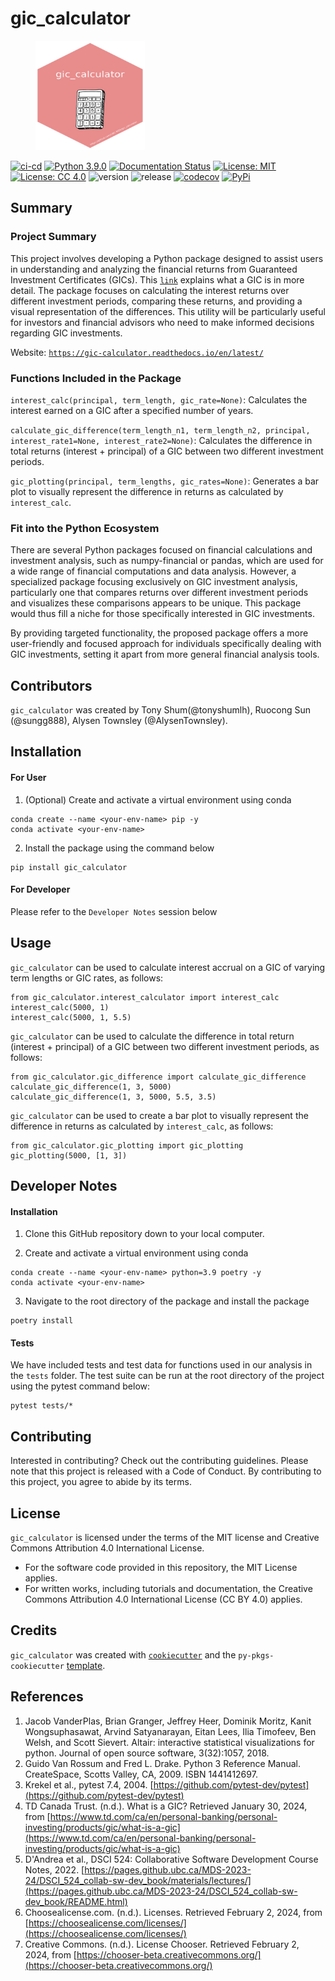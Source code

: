 # gic_calculator


<figure>
    <img src="https://github.com/UBC-MDS/gic_calculator/blob/main/img/hex-gic_calculator.png?raw=true" width="175" height="175">
</figure>

[![ci-cd](https://github.com/UBC-MDS/gic_calculator/actions/workflows/ci-cd.yml/badge.svg)](https://github.com/UBC-MDS/gic_calculator/actions/workflows/ci-cd.yml) [![Python 3.9.0](https://img.shields.io/badge/python-3.9.0-blue.svg)](https://www.python.org/downloads/release/python-390/) [![Documentation Status](https://readthedocs.org/projects/gic-calculator/badge?version=latest)](https://gic-calculator.readthedocs.io/en/latest/?badge=latest) [![License: MIT](https://img.shields.io/badge/License-MIT-yellow.svg)](https://opensource.org/licenses/MIT) [![License: CC 4.0](https://img.shields.io/badge/License-CC4.0-yellow.svg)](http://creativecommons.org/licenses/by/4.0/) ![version](https://img.shields.io/github/v/release/UBC-MDS/gic_calculator) ![release](https://img.shields.io/github/release-date/UBC-MDS/gic_calculator) [![codecov](https://codecov.io/gh/UBC-MDS/gic_calculator/branch/main/graph/badge.svg)](https://codecov.io/gh/UBC-MDS/gic_calculator) [![PyPi](https://img.shields.io/pypi/v/gic_calculator)](https://pypi.org/project/gic-calculator/)


## Summary

### Project Summary

This project involves developing a Python package designed to assist users in understanding and analyzing the financial returns from Guaranteed Investment Certificates (GICs). This [`link`](https://www.td.com/ca/en/personal-banking/personal-investing/products/gic/what-is-a-gic) explains what a GIC is in more detail. The package focuses on calculating the interest returns over different investment periods, comparing these returns, and providing a visual representation of the differences. This utility will be particularly useful for investors and financial advisors who need to make informed decisions regarding GIC investments.

Website: [`https://gic-calculator.readthedocs.io/en/latest/`](https://gic-calculator.readthedocs.io/en/latest/?badge=latest)

### Functions Included in the Package

`interest_calc(principal, term_length, gic_rate=None)`: Calculates the interest earned on a GIC after a specified number of years.

`calculate_gic_difference(term_length_n1, term_length_n2, principal, interest_rate1=None, interest_rate2=None)`: Calculates the difference in total returns (interest + principal) of a GIC between two different investment periods.

`gic_plotting(principal, term_lengths, gic_rates=None)`: Generates a bar plot to visually represent the difference in returns as calculated by `interest_calc`.

### Fit into the Python Ecosystem

There are several Python packages focused on financial calculations and investment analysis, such as numpy-financial or pandas, which are used for a wide range of financial computations and data analysis. However, a specialized package focusing exclusively on GIC investment analysis, particularly one that compares returns over different investment periods and visualizes these comparisons appears to be unique. This package would thus fill a niche for those specifically interested in GIC investments.

By providing targeted functionality, the proposed package offers a more user-friendly and focused approach for individuals specifically dealing with GIC investments, setting it apart from more general financial analysis tools.

## Contributors

`gic_calculator` was created by Tony Shum(@tonyshumlh), Ruocong Sun (@sungg888), Alysen Townsley (@AlysenTownsley).

## Installation

#### For User

1.  (Optional) Create and activate a virtual environment using conda
```
conda create --name <your-env-name> pip -y
conda activate <your-env-name>
```

2. Install the package using the command below
```
pip install gic_calculator
```

#### For Developer

Please refer to the `Developer Notes` session below

## Usage

`gic_calculator` can be used to calculate interest accrual on a GIC of varying term lengths or GIC rates, as follows: 

```
from gic_calculator.interest_calculator import interest_calc
interest_calc(5000, 1)
interest_calc(5000, 1, 5.5)
```

`gic_calculator` can be used to calculate the difference in total return (interest + principal) of a GIC between two different investment periods, as follows: 

```
from gic_calculator.gic_difference import calculate_gic_difference
calculate_gic_difference(1, 3, 5000)
calculate_gic_difference(1, 3, 5000, 5.5, 3.5)
```

`gic_calculator` can be used to create a bar plot to visually represent the difference in returns as calculated by `interest_calc`, as follows: 

```
from gic_calculator.gic_plotting import gic_plotting
gic_plotting(5000, [1, 3])
```

## Developer Notes

#### Installation

1.  Clone this GitHub repository down to your local computer.

2.  Create and activate a virtual environment using conda
```
conda create --name <your-env-name> python=3.9 poetry -y
conda activate <your-env-name>
```

3. Navigate to the root directory of the package and install the package
```
poetry install
```

#### Tests

We have included tests and test data for functions used in our analysis
in the `tests` folder. The test suite can be run at the root directory of the
project using the pytest command below:

```         
pytest tests/*
```

## Contributing

Interested in contributing? Check out the contributing guidelines. Please note that this project is released with a Code of Conduct. By contributing to this project, you agree to abide by its terms.

## License

`gic_calculator` is licensed under the terms of the MIT license and Creative Commons Attribution 4.0 International License.
 - For the software code provided in this repository, the MIT License applies.
 - For written works, including tutorials and documentation, the Creative Commons Attribution 4.0 International License (CC BY 4.0) applies.

## Credits

`gic_calculator` was created with [`cookiecutter`](https://cookiecutter.readthedocs.io/en/latest/) and the `py-pkgs-cookiecutter` [template](https://github.com/py-pkgs/py-pkgs-cookiecutter).

## References

1. Jacob VanderPlas, Brian Granger, Jeffrey Heer, Dominik Moritz, Kanit Wongsuphasawat, Arvind Satyanarayan, Eitan Lees, Ilia Timofeev, Ben Welsh, and Scott Sievert. Altair: interactive statistical visualizations for python. Journal of open source software, 3(32):1057, 2018.
2. Guido Van Rossum and Fred L. Drake. Python 3 Reference Manual. CreateSpace, Scotts Valley, CA, 2009. ISBN 1441412697.
3. Krekel et al., pytest 7.4, 2004. [https://github.com/pytest-dev/pytest](https://github.com/pytest-dev/pytest)
4. TD Canada Trust. (n.d.). What is a GIC? Retrieved January 30, 2024, from [https://www.td.com/ca/en/personal-banking/personal-investing/products/gic/what-is-a-gic](https://www.td.com/ca/en/personal-banking/personal-investing/products/gic/what-is-a-gic)
5. D'Andrea et al., DSCI 524: Collaborative Software Development Course Notes, 2022. [https://pages.github.ubc.ca/MDS-2023-24/DSCI_524_collab-sw-dev_book/materials/lectures/](https://pages.github.ubc.ca/MDS-2023-24/DSCI_524_collab-sw-dev_book/README.html)
6. Choosealicense.com. (n.d.). Licenses. Retrieved February 2, 2024, from [https://choosealicense.com/licenses/](https://choosealicense.com/licenses/)
7. Creative Commons. (n.d.). License Chooser. Retrieved February 2, 2024, from [https://chooser-beta.creativecommons.org/](https://chooser-beta.creativecommons.org/)
